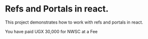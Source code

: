 # Refs and Portals in react.

This project demonstrates how to work with refs and portals in react.

You have paid UGX 30,000 for NWSC at a Fee 